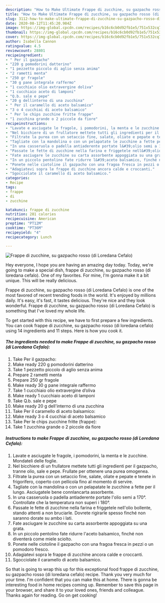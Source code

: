 ```yaml
---
description: "How to Make Ultimate Frappe di zucchine, su gazpacho rosso (di Loredana Cefalo)"
title: "How to Make Ultimate Frappe di zucchine, su gazpacho rosso (di Loredana Cefalo)"
slug: 3112-how-to-make-ultimate-frappe-di-zucchine-su-gazpacho-rosso-di-loredana-cefalo
date: 2020-08-12T11:45:20.984Z
image: https://img-global.cpcdn.com/recipes/b16c6cb0d92fb1e5/751x532cq70/frappe-di-zucchine-su-gazpacho-rosso-di-loredana-cefalo-recipe-main-photo.jpg
thumbnail: https://img-global.cpcdn.com/recipes/b16c6cb0d92fb1e5/751x532cq70/frappe-di-zucchine-su-gazpacho-rosso-di-loredana-cefalo-recipe-main-photo.jpg
cover: https://img-global.cpcdn.com/recipes/b16c6cb0d92fb1e5/751x532cq70/frappe-di-zucchine-su-gazpacho-rosso-di-loredana-cefalo-recipe-main-photo.jpg
author: Isabella Cannon
ratingvalue: 4.5
reviewcount: 28801
recipeingredient:
- " Per il gazpacho"
- "220 g pomodorini datterino"
- "1 pezzetto piccolo di aglio senza anima"
- "2 rametti menta"
- "250 gr fragole"
- "30 g pane integrale raffermo"
- "1 cucchiaio olio extravergine doliva"
- "1 cucchiaio aceto di lamponi"
- "Q.b. sale e pepe"
- "20 g dellinterno di una zucchina"
- " Per il caramello di aceto balsamico"
- "3 o 4 cucchiai di aceto balsamico"
- " Per le chips zucchine fritte frappe"
- "1 zucchina grande o 2 piccole da fiore"
recipeinstructions:
- "Lavate e asciugate le fragole, i pomodorini, la menta e le zucchine. Mondateli delle foglie."
- "Nel bicchiere di un frullatore mettete tutti gli ingredienti per il gazpacho, tranne olio, sale e pepe. Frullate per ottenere una purea omogenea."
- "Filtrate la purea con un setaccio fine, salate, oliate e pepate e tenete in frigorifero, coperto con pellicola fino al momento di servire."
- "Tagliate con la mandolina o con un pelapatate le zucchine a fette per il lungo. Asciugatele bene connlancarta assorbente."
- "In una casseruola o padella antiaderente portate l&#39;olio semi a 170°. Controllate che la temperatura non superi i 180°."
- "Passate le fette di zucchine nella farina e friggetele nell&#39;olio bollente, stando attenti a non bruciarle. Dovrete rigirarle spesso finché non saranno dorate su ambo i lati."
- "Fate asciugare le zucchine su carta assorbente appoggiata su una grata."
- "In un piccolo pentolino fate ridurre l&#39;aceto balsamico, finché non diventerà come miele sciolto."
- "Ponete nelle ciotoline il gazpacho con una fragoa fresca in pezzi o un pomodoro fresco."
- "Adagiatevi sopra le frappe di zucchine ancora calde e croccanti."
- "Sgocciolate il caramello di aceto balsamico."
categories:
- Recipe
tags:
- frappe
- di
- zucchine

katakunci: frappe di zucchine 
nutrition: 281 calories
recipecuisine: American
preptime: "PT12M"
cooktime: "PT36M"
recipeyield: "4"
recipecategory: Lunch

---
```



![Frappe di zucchine, su gazpacho rosso (di Loredana Cefalo)](https://img-global.cpcdn.com/recipes/b16c6cb0d92fb1e5/751x532cq70/frappe-di-zucchine-su-gazpacho-rosso-di-loredana-cefalo-recipe-main-photo.jpg)

Hey everyone, I hope you are having an amazing day today. Today, we're going to make a special dish, frappe di zucchine, su gazpacho rosso (di loredana cefalo). One of my favorites. For mine, I'm gonna make it a bit unique. This will be really delicious.



Frappe di zucchine, su gazpacho rosso (di Loredana Cefalo) is one of the most favored of recent trending foods in the world. It's enjoyed by millions daily. It's easy, it's fast, it tastes delicious. They're nice and they look wonderful. Frappe di zucchine, su gazpacho rosso (di Loredana Cefalo) is something that I've loved my whole life.


To get started with this recipe, we have to first prepare a few ingredients. You can cook frappe di zucchine, su gazpacho rosso (di loredana cefalo) using 14 ingredients and 11 steps. Here is how you cook it.

<!--inarticleads1-->

##### The ingredients needed to make Frappe di zucchine, su gazpacho rosso (di Loredana Cefalo):

1. Take  Per il gazpacho:
1. Make ready 220 g pomodorini datterino
1. Take 1 pezzetto piccolo di aglio senza anima
1. Prepare 2 rametti menta
1. Prepare 250 gr fragole
1. Make ready 30 g pane integrale raffermo
1. Take 1 cucchiaio olio extravergine d’oliva
1. Make ready 1 cucchiaio aceto di lamponi
1. Take Q.b. sale e pepe
1. Make ready 20 g dell&#39;interno di una zucchina
1. Take  Per il caramello di aceto balsamico:
1. Make ready 3 o 4 cucchiai di aceto balsamico
1. Take  Per le chips zucchine fritte (frappe):
1. Take 1 zucchina grande o 2 piccole da fiore




<!--inarticleads2-->

##### Instructions to make Frappe di zucchine, su gazpacho rosso (di Loredana Cefalo):

1. Lavate e asciugate le fragole, i pomodorini, la menta e le zucchine. Mondateli delle foglie.
1. Nel bicchiere di un frullatore mettete tutti gli ingredienti per il gazpacho, tranne olio, sale e pepe. Frullate per ottenere una purea omogenea.
1. Filtrate la purea con un setaccio fine, salate, oliate e pepate e tenete in frigorifero, coperto con pellicola fino al momento di servire.
1. Tagliate con la mandolina o con un pelapatate le zucchine a fette per il lungo. Asciugatele bene connlancarta assorbente.
1. In una casseruola o padella antiaderente portate l&#39;olio semi a 170°. Controllate che la temperatura non superi i 180°.
1. Passate le fette di zucchine nella farina e friggetele nell&#39;olio bollente, stando attenti a non bruciarle. Dovrete rigirarle spesso finché non saranno dorate su ambo i lati.
1. Fate asciugare le zucchine su carta assorbente appoggiata su una grata.
1. In un piccolo pentolino fate ridurre l&#39;aceto balsamico, finché non diventerà come miele sciolto.
1. Ponete nelle ciotoline il gazpacho con una fragoa fresca in pezzi o un pomodoro fresco.
1. Adagiatevi sopra le frappe di zucchine ancora calde e croccanti.
1. Sgocciolate il caramello di aceto balsamico.




So that is going to wrap this up for this exceptional food frappe di zucchine, su gazpacho rosso (di loredana cefalo) recipe. Thank you very much for your time. I'm confident that you can make this at home. There is gonna be interesting food in home recipes coming up. Remember to save this page in your browser, and share it to your loved ones, friends and colleague. Thanks again for reading. Go on get cooking!
